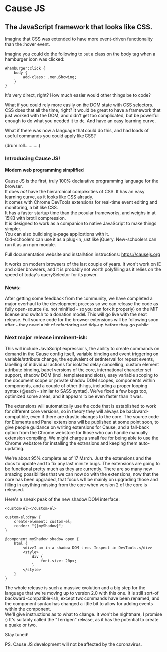 # Cause JS
## The JavaScript framework that looks like CSS.

Imagine that CSS was extended to have more event-driven functionality than the :hover event.

Imagine you could do the following to put a class on the body tag when a hamburger icon was clicked:

```
#hamburger:click {
    body {
        add-class: .menuShowing;
    }
}
```

It's very direct, right? How much easier would other things be to code?

What if you could rely more easily on the DOM state with CSS selectors. CSS does that all the time, right? It would be great to have a framework that just worked with the DOM, and didn't get too complicated, but be powerful enough to do what you needed it to do. And have an easy learning curve.

What if there was now a language that could do this, and had loads of useful commands you could apply like CSS?

(drum roll...........)

### Introducing Cause JS!
#### Modern web programming simplified

Cause JS is the first, truly 100% declarative programming language for the browser.<br>
It does *not* have the hierarchical complexities of CSS. It has an easy learning curve, as it looks like CSS already.<br>
It comes with Chrome DevTools extensions for real-time event editing and monitoring, a bit like CSS.<br>
It has a faster startup time than the popular frameworks, and weighs in at 15KB with brotli compression.<br>
It is designed to work as a companion to native JavaScript to make things simpler.<br>
You can also build single-page applications with it.<br>
Old-schoolers can use it as a plug-in, just like jQuery. New-schoolers can run it as an npm module.

Full documentation website and installation instructions:
https://causejs.org

It works on modern browsers of the last couple of years. It won't work on IE and older browsers, and it is probably not worth polyfilling as it relies on the speed of today's querySelector for its power.

### News:<br>
After getting some feedback from the community, we have completed a major overhaul to the development process so we can release the code as fully open-source (ie. not minified - so you can fork it properly) on the MIT license and switch to a donation model. This will go live with the next release. Full source code for the browser extensions will be following soon after - they need a bit of refactoring and tidy-up before they go public...

### Next major release imminent-ish:<br>
This will include JavaScript expressions, the ability to create commands on demand in the Cause config itself, variable binding and event triggering on variable/attribute change, the equivalent of setInterval for repeat events, labelling of individual actions for isolated delay cancelling, custom element attribute binding, babel versions of the core, international character set support, shadow DOM (incl. templates and slots), easy variable scoping to the document scope or private shadow DOM scopes, components within components, and a couple of other things, including a proper looping syntax (@each - similar to SASS syntax). We've fixed a few bugs too, optimized some areas, and it appears to be even faster than it was.<br>

The extensions will automatically use the code that is established to work for different core versions, so in theory they will always be backward-compatible, even if there are drastic changes to the core. The source code for Elements and Panel extensions will be published at some point soon, to give people guidance on writing extensions for Cause, and a fall-back option from the Chrome webstore for those who can handle manually extension compiling. We might charge a small fee for being able to use the Chrome webstore for installing the extensions and keeping them auto-updating.<br>

We're about 95% complete as of 17 March. Just the extensions and the docs to update and to fix any last minute bugs. The extensions are going to be functional pretty much as they are currently. There are so many new amazing possibilities that we can now do with the extensions, now that the core has been upgraded, that focus will be mainly on upgrading those and filling in anything missing from the core when version 2 of the core is released.<br>

Here's a sneak peak of the new shadow DOM interface:

```
<custom-el></custom-el>
```
```
custom-el:draw {
    create-element: custom-el;
    render: "{|myShadow}";
}

@component myShadow shadow open {
    html {
        <div>I am in a shadow DOM tree. Inspect in DevTools.</div>
        <style>
            div {
                font-size: 20px;
            }
        </style>
    }
}
```

The whole release is such a massive evolution and a big step for the language that we're moving up to version 2.0 with this one. It is still sort-of backward-compatible-ish, except two commands have been renamed, and the component syntax has changed a little bit to allow for adding events within the component.<br>
We'll give instructions as to what to change. It won't be nightmare, I promise :)
It's suitably called the "Terrigen" release, as it has the potential to create a quake or two.<br>

Stay tuned!

PS. Cause JS development will not be affected by the coronavirus.
